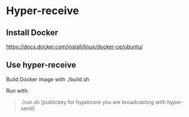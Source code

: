 # Hyper-receive

## Install Docker

https://docs.docker.com/install/linux/docker-ce/ubuntu/

## Use hyper-receive

Build Docker image with ./build.sh

Run with:

> ./run.sh [publickey for hypercore you are broadcasting with hyper-send]



